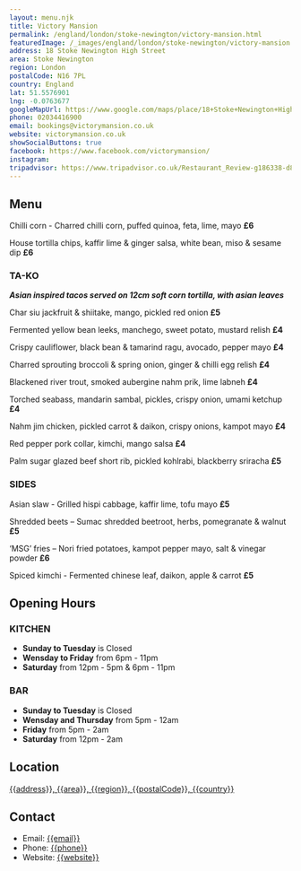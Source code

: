 ```yaml
---
layout: menu.njk
title: Victory Mansion
permalink: /england/london/stoke-newington/victory-mansion.html
featuredImage: /_images/england/london/stoke-newington/victory-mansion.jpg
address: 18 Stoke Newington High Street
area: Stoke Newington
region: London
postalCode: N16 7PL
country: England
lat: 51.5576901
lng: -0.0763677
googleMapUrl: https://www.google.com/maps/place/18+Stoke+Newington+High+Street/@51.5576901-0.0763677
phone: 02034416900
email: bookings@victorymansion.co.uk
website: victorymansion.co.uk
showSocialButtons: true
facebook: https://www.facebook.com/victorymansion/
instagram: 
tripadvisor: https://www.tripadvisor.co.uk/Restaurant_Review-g186338-d8751572-Reviews-Victory_Mansion-London_England.html
---
```

## Menu

Chilli corn - Charred chilli corn, puffed quinoa, feta, lime, mayo **£6**

House tortilla chips, kaffir lime & ginger salsa, white bean, miso & sesame dip **£6**

### TA-KO
***Asian inspired tacos served on 12cm soft corn tortilla, with asian leaves***

Char siu jackfruit & shiitake, mango, pickled red onion **£5**

Fermented yellow bean leeks, manchego, sweet potato, mustard relish **£4**

Crispy cauliflower, black bean & tamarind ragu, avocado, pepper mayo **£4**

Charred sprouting broccoli & spring onion, ginger & chilli egg relish **£4**

Blackened river trout, smoked aubergine nahm prik, lime labneh **£4**

Torched seabass, mandarin sambal, pickles, crispy onion, umami ketchup **£4**

Nahm jim chicken, pickled carrot & daikon, crispy onions, kampot mayo **£4**

Red pepper pork collar, kimchi, mango salsa **£4**

Palm sugar glazed beef short rib, pickled kohlrabi, blackberry sriracha **£5** 

### SIDES

Asian slaw - Grilled hispi cabbage, kaffir lime, tofu mayo **£5**

Shredded beets – Sumac shredded beetroot, herbs, pomegranate & walnut **£5**

‘MSG’ fries – Nori fried potatoes, kampot pepper mayo, salt & vinegar powder **£6**

Spiced kimchi - Fermented chinese leaf, daikon, apple & carrot **£5**

## Opening Hours

### KITCHEN
- **Sunday to Tuesday** is Closed
- **Wensday to Friday** from 6pm - 11pm
- **Saturday** from 12pm - 5pm & 6pm - 11pm

### BAR
- **Sunday to Tuesday** is Closed
- **Wensday and Thursday** from 5pm - 12am
- **Friday** from 5pm - 2am
- **Saturday** from 12pm - 2am

## Location
[{{address}}, {{area}}, {{region}}, {{postalCode}}, {{country}}]({{googleMapUrl}})

## Contact
- Email: [{{email}}](mailto:{{email}})
- Phone: [{{phone}}](tel:{{phone}})
- Website: [{{website}}](https://{{website}})
